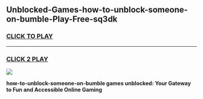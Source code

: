 
## Unblocked-Games-how-to-unblock-someone-on-bumble-Play-Free-sq3dk
<h3>
<a href="https://premium76.site?title=how-to-unblock-someone-on-bumble&ref=20M">CLICK TO PLAY</a></h3>
<hr>

<h3>
<a href="https://premium76.site?title=how-to-unblock-someone-on-bumble&ref=20M">CLICK 2 PLAY</a>
  
</h3>

<a href="https://premium76.site?title=how-to-unblock-someone-on-bumble&ref=19M"><img src="https://clearcache.store/games.png"></a>


**how-to-unblock-someone-on-bumble games unblocked: Your Gateway to Fun and Accessible Online Gaming**
